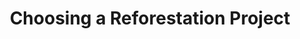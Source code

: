 ---
title: Choosing a Reforestation Project
position_number: 5
parameters:
  - name:
    content:
content_markdown: |-
  One of the most important first steps of planting trees is deciding where to plant them! We can help you with that process. !ORG_NAME! supports many great reforestation organizations around the world, so you can plant trees virtually anywhere. 
  
  A full list of projects you can support is available via the API - see the [`GET /project`](/#apiprojects_list)  request below.

  Not sure where to start? We have a few suggestions:
  - Shoot us [an email](mailto:info@!SUPPORT_EMAIL!). We're happy to discuss your options in more detail.
  - We've created a special project that plants trees *where they're needed most*. This will either defer the decision on where the trees are planted, or can be a temporary placeholder that can be updated to a different project later on. The ID for this project is *14442771*.
  
---